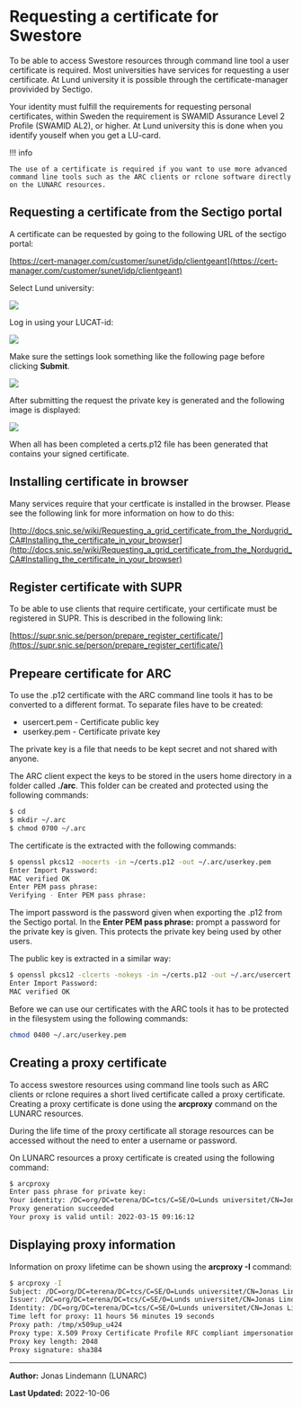 # Requesting a certificate for Swestore

To be able to access Swestore resources through command line tool a user certificate is required. Most universities have services for requesting a user certificate. At Lund university it is possible through the certificate-manager provivided by Sectigo.

Your identity must fulfill the requirements for requesting personal certificates, within Sweden the requirement is SWAMID Assurance Level 2 Profile (SWAMID AL2), or higher. At Lund university this is done when you identify youself when you get a LU-card.

!!! info

    The use of a certificate is required if you want to use more advanced command line tools such as the ARC clients or rclone software directly on the LUNARC resources.

## Requesting a certificate from the Sectigo portal

A certificate can be requested by going to the following URL of the sectigo portal:

[https://cert-manager.com/customer/sunet/idp/clientgeant](https://cert-manager.com/customer/sunet/idp/clientgeant)

Select Lund university:

![](../../images/swestore_cert_01.png)

Log in using your LUCAT-id:

![](../../images/swestore_cert_02.png)

Make sure the settings look something like the following page before clicking **Submit**.

![](../../images/swestore_cert_03.png)

After submitting the request the private key is generated and the following image is displayed:

![](../../images/swestore_cert_04.png)

When all has been completed a certs.p12 file has been generated that contains your signed certificate.

## Installing certificate in browser

Many services require that your certficate is installed in the browser. Please see the following link for more information on how to do this:

[http://docs.snic.se/wiki/Requesting_a_grid_certificate_from_the_Nordugrid_CA#Installing_the_certificate_in_your_browser](http://docs.snic.se/wiki/Requesting_a_grid_certificate_from_the_Nordugrid_CA#Installing_the_certificate_in_your_browser)

## Register certificate with SUPR

To be able to use clients that require certificate, your certificate must be registered in SUPR. This is described in the following link:

[https://supr.snic.se/person/prepare_register_certificate/](https://supr.snic.se/person/prepare_register_certificate/)

## Prepeare certificate for ARC

To use the .p12 certificate with the ARC command line tools it has to be converted to a different format. To separate files have to be created:

 * usercert.pem - Certificate public key
 * userkey.pem - Certificate private key

The private key is a file that needs to be kept secret and not shared with anyone.

The ARC client expect the keys to be stored in the users home directory in a folder called **./arc**. This folder can be created and protected using the following commands:

```bash
$ cd
$ mkdir ~/.arc
$ chmod 0700 ~/.arc
```

The certificate is the extracted with the following commands:

```bash
$ openssl pkcs12 -nocerts -in ~/certs.p12 -out ~/.arc/userkey.pem
Enter Import Password:
MAC verified OK
Enter PEM pass phrase:
Verifying - Enter PEM pass phrase:
```

The import password is the password given when exporting the .p12 from the Sectigo portal. In the **Enter PEM pass phrase:** prompt a password for the private key is given. This protects the private key being used by other users.

The public key is extracted in a similar way:

```bash
$ openssl pkcs12 -clcerts -nokeys -in ~/certs.p12 -out ~/.arc/usercert.pem
Enter Import Password:
MAC verified OK
```

Before we can use our certificates with the ARC tools it has to be protected in the filesystem using the following commands:

```bash
chmod 0400 ~/.arc/userkey.pem
```

## Creating a proxy certificate

To access swestore resources using command line tools such as ARC clients or rclone requires a short lived certificate called a proxy certificate. Creating a proxy certificate is done using the **arcproxy** command on the LUNARC resources.

During the life time of the proxy certificate all storage resources can be accessed without the need to enter a username or password.

On LUNARC resources a proxy certificate is created using the following command:

```bash
$ arcproxy
Enter pass phrase for private key:
Your identity: /DC=org/DC=terena/DC=tcs/C=SE/O=Lunds universitet/CN=Jonas Lindemann bygg-jli@lu.se
Proxy generation succeeded
Your proxy is valid until: 2022-03-15 09:16:12
```

## Displaying proxy information

Information on proxy lifetime can be shown using the **arcproxy -I** command:

```bash
$ arcproxy -I
Subject: /DC=org/DC=terena/DC=tcs/C=SE/O=Lunds universitet/CN=Jonas Lindemann bygg-jli@lu.se/CN=1985496675
Issuer: /DC=org/DC=terena/DC=tcs/C=SE/O=Lunds universitet/CN=Jonas Lindemann bygg-jli@lu.se
Identity: /DC=org/DC=terena/DC=tcs/C=SE/O=Lunds universitet/CN=Jonas Lindemann bygg-jli@lu.se
Time left for proxy: 11 hours 56 minutes 19 seconds
Proxy path: /tmp/x509up_u424
Proxy type: X.509 Proxy Certificate Profile RFC compliant impersonation proxy - RFC inheritAll proxy
Proxy key length: 2048
Proxy signature: sha384
```

---

**Author:**
Jonas Lindemann (LUNARC)

**Last Updated:**
2022-10-06